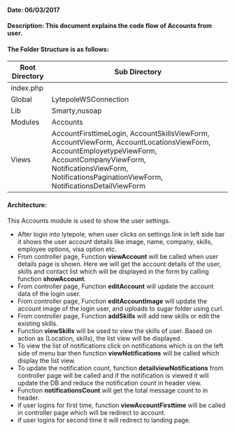 #### Date: 06/03/2017

#### Description: This document explains the code flow of Accounts from user.

#### The Folder Structure is as follows:

 Root Directory | Sub Directory 
------------ | -------------
index.php | 
Global | LytepoleWSConnection
Lib | Smarty,nusoap
Modules | Accounts
Views | AccountFirsttimeLogin, AccountSkillsViewForm, AccountViewForm, AccountLocationsViewForm, AccountEmployetypeViewForm, AccountCompanyViewForm, NotificationsViewForm, NotificationsPaginationViewForm, NotificationsDetailViewForm


#### Architecture:

This Accounts module is used to show the user settings.

- After login into lytepole, when user clicks on settings link in left side bar it shows the user account details like image, name, company, skills, employee options, visa option etc.
- From controller page, Function **viewAccount** will be called when user details page is shown. Here we will get the account details of the user, skills and contact list which will be displayed in the form by calling function **showAccount**.
- From controller page, Function **editAccount** will update the account data of the login user.
- From controller page, Function **editAccountImage** will update the account image of the login user, and uploads to sugar folder using curl.
- From controller page, Function **addSkills** will add new skills or edit the existing skills.
- Function **viewSkills** will be used to view the skills of user. Based on action as (Location, skills), the list view will be displayed.
- To view the list of notifications click on notifications which is on the left side of menu bar then function **viewNotifications** will be called which display the list view.
- To update the notification count, function **detailviewNotifications** from controller page will be called and if the notification is viewed it will update the DB and reduce the notification count in header view. 
- Function **notificationsCount** will get the total message count to in header.
- if user logins  for first time, function **viewAccountFirsttime** will be called in controller page which will be redirect to account.
- if user logins for second time it will redirect to landing page.
